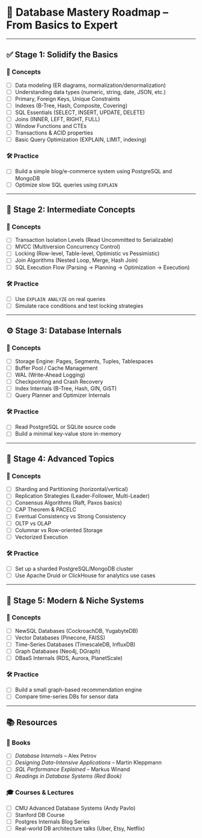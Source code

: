 
# 🧠 Database Mastery Roadmap – From Basics to Expert

---

## ✅ Stage 1: Solidify the Basics

### 📌 Concepts
- [ ] Data modeling (ER diagrams, normalization/denormalization)
- [ ] Understanding data types (numeric, string, date, JSON, etc.)
- [ ] Primary, Foreign Keys, Unique Constraints
- [ ] Indexes (B-Tree, Hash, Composite, Covering)
- [ ] SQL Essentials (SELECT, INSERT, UPDATE, DELETE)
- [ ] Joins (INNER, LEFT, RIGHT, FULL)
- [ ] Window Functions and CTEs
- [ ] Transactions & ACID properties
- [ ] Basic Query Optimization (EXPLAIN, LIMIT, indexing)

### 🛠️ Practice
- [ ] Build a simple blog/e-commerce system using PostgreSQL and MongoDB
- [ ] Optimize slow SQL queries using `EXPLAIN`

---

## 🔄 Stage 2: Intermediate Concepts

### 📌 Concepts
- [ ] Transaction Isolation Levels (Read Uncommitted to Serializable)
- [ ] MVCC (Multiversion Concurrency Control)
- [ ] Locking (Row-level, Table-level, Optimistic vs Pessimistic)
- [ ] Join Algorithms (Nested Loop, Merge, Hash Join)
- [ ] SQL Execution Flow (Parsing → Planning → Optimization → Execution)

### 🛠️ Practice
- [ ] Use `EXPLAIN ANALYZE` on real queries
- [ ] Simulate race conditions and test locking strategies

---

## ⚙️ Stage 3: Database Internals

### 📌 Concepts
- [ ] Storage Engine: Pages, Segments, Tuples, Tablespaces
- [ ] Buffer Pool / Cache Management
- [ ] WAL (Write-Ahead Logging)
- [ ] Checkpointing and Crash Recovery
- [ ] Index Internals (B-Tree, Hash, GIN, GiST)
- [ ] Query Planner and Optimizer Internals

### 🛠️ Practice
- [ ] Read PostgreSQL or SQLite source code
- [ ] Build a minimal key-value store in-memory

---

## 🧬 Stage 4: Advanced Topics

### 📌 Concepts
- [ ] Sharding and Partitioning (horizontal/vertical)
- [ ] Replication Strategies (Leader-Follower, Multi-Leader)
- [ ] Consensus Algorithms (Raft, Paxos basics)
- [ ] CAP Theorem & PACELC
- [ ] Eventual Consistency vs Strong Consistency
- [ ] OLTP vs OLAP
- [ ] Columnar vs Row-oriented Storage
- [ ] Vectorized Execution

### 🛠️ Practice
- [ ] Set up a sharded PostgreSQL/MongoDB cluster
- [ ] Use Apache Druid or ClickHouse for analytics use cases

---

## 🚀 Stage 5: Modern & Niche Systems

### 📌 Concepts
- [ ] NewSQL Databases (CockroachDB, YugabyteDB)
- [ ] Vector Databases (Pinecone, FAISS)
- [ ] Time-Series Databases (TimescaleDB, InfluxDB)
- [ ] Graph Databases (Neo4j, DGraph)
- [ ] DBaaS Internals (RDS, Aurora, PlanetScale)

### 🛠️ Practice
- [ ] Build a small graph-based recommendation engine
- [ ] Compare time-series DBs for sensor data

---

## 📚 Resources

### 📘 Books
- [ ] *Database Internals* – Alex Petrov
- [ ] *Designing Data-Intensive Applications* – Martin Kleppmann
- [ ] *SQL Performance Explained* – Markus Winand
- [ ] *Readings in Database Systems (Red Book)*

### 🎓 Courses & Lectures
- [ ] CMU Advanced Database Systems (Andy Pavlo)
- [ ] Stanford DB Course
- [ ] Postgres Internals Blog Series
- [ ] Real-world DB architecture talks (Uber, Etsy, Netflix)

